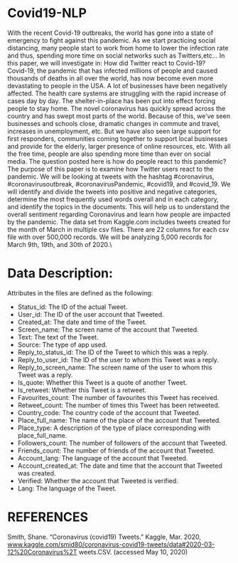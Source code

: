 # Covid19-NLP
With the recent Covid-19 outbreaks, the world has gone into a state of emergency to fight against this pandemic. As we start practicing social distancing, many people start to work from home to lower the infection rate and thus, spending more time on social networks such as Twitters,etc... In this paper, we will investigate in: How did Twitter react to Covid-19?\
Covid-19, the pandemic that has infected millions of people and caused thousands of deaths in all over the world, has now become even more devastating to people in the USA. A lot of businesses have been negatively affected. The health care systems are struggling with the rapid increase of cases day by day. The shelter-in-place has been put into effect forcing people to stay home. The novel coronavirus has quickly spread across the country and has swept most parts of the world. Because of this, we’ve seen businesses and schools close, dramatic changes in commute and travel, increases in unemployment, etc. But we have also seen large support for first responders, communities coming together to support local businesses and provide for the elderly, larger presence of online resources, etc. With all the free time, people are also spending more time than ever on social media. The question posted here is how do people react to this pandemic? The purpose of this paper is to examine how Twitter users react to the pandemic. We will be looking at tweets with the hashtag #coronavirus, #coronavirusoutbreak, #coronavirusPandemic, #covid19, and #covid_19. We will identify and divide the tweets into positive and negative categories, determine the most frequently used words overall and in each category, and identify the topics in the documents. This will help us to understand the overall sentiment regarding Coronavirus and learn how people are impacted by the pandemic. The data set from Kaggle.com includes tweets created for the month of March in multiple csv files. There are 22 columns for each csv file with over 500,000 records. We will be analyzing 5,000 records for March 9th, 19th, and 30th of 2020.\
# Data Description:
Attributes in the files are defined as the following:

*	Status_id: The ID of the actual Tweet.
*	User_id: The ID of the user account that Tweeted.
*	Created_at: The date and time of the Tweet.
*	Screen_name: The screen name of the account that Tweeted.
*	Text: The text of the Tweet.
*	Source: The type of app used.
*	Reply_to_status_id: The ID of the Tweet to which this was a reply.
*	Reply_to_user_id: The ID of the user to whom this Tweet was a reply.
*	Reply_to_screen_name: The screen name of the user to whom this Tweet was a reply.
*	Is_quote: Whether this Tweet is a quote of another Tweet.
*	Is_retweet: Whether this Tweet is a retweet.
*	Favourites_count: The number of favourites this Tweet has received.
*	Retweet_count: The number of times this Tweet has been retweeted.
*	Country_code: The country code of the account that Tweeted.
*	Place_full_name: The name of the place of the account that Tweeted.
*	Place_type: A description of the type of place corresponding with place_full_name.
*	Followers_count: The number of followers of the account that Tweeted.
*	Friends_count: The number of friends of the account that Tweeted.
*	Account_lang: The language of the account that Tweeted.
*	Account_created_at: The date and time that the account that Tweeted was created.
*	Verified: Whether the account that Tweeted is verified.
*	Lang: The language of the Tweet.

# REFERENCES

Smith, Shane. “Coronavirus (covid19) Tweets.” Kaggle, Mar. 2020,
www.kaggle.com/smid80/coronavirus-covid19-tweets/data#2020-03-12%20Coronavirus%2T
weets.CSV. (accessed May 10, 2020)



